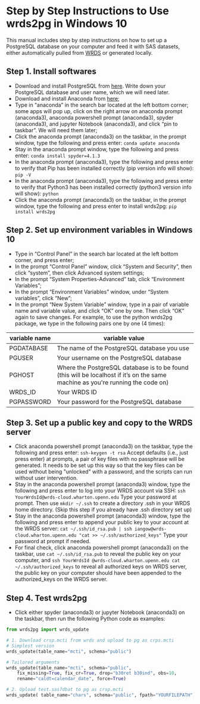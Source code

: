 Step by Step Instructions to Use wrds2pg in Windows 10
=========

This manual includes step by step instructions on how to set up a PostgreSQL database on your computer and feed it with SAS datasets, either automatically pulled from [WRDS](https://wrds-web.wharton.upenn.edu/wrds/) or generated locally.

## Step 1. Install softwares

-	Download and install PostgreSQL from [here](https://www.postgresql.org/download/windows/). Write down your PostgreSQL database and user name, which we will need later.
-	Download and install Anaconda from [here](https://www.anaconda.com/products/individual);
-	Type in “anaconda” in the search bar located at the left bottom corner; some apps will pop up, click on the right arrow on anaconda prompt (anaconda3), anaconda powershell prompt (anaconda3), spyder (anaconda3), and jupyter Notebook (anaconda3), and click “pin to taskbar”. We will need them later;
-	Click the anaconda prompt (anaconda3) on the taskbar, in the prompt window, type the following and press enter:  `conda update anaconda`
-	Stay in the anaconda prompt window, type the following and press enter: `conda install spyder=4.1.3`
-	In the anaconda prompt (anaconda3), type the following and press enter to verify that Pip has been installed correctly (pip version info will show): `pip -V`
-	In the anaconda prompt (anaconda3), type the following and press enter to verify that Python3 has been installed correctly (python3 version info will show): `python`
-	Click the anaconda prompt (anaconda3) on the taskbar, in the prompt window, type the following and press enter to install wrds2pg:  `pip install wrds2pg`

## Step 2. Set up environment variables in Windows 10

-	Type in “Control Panel” in the search bar located at the left bottom corner, and press enter;
-	In the prompt “Control Panel” window, click “System and Security”, then click “system”, then click Advanced system settings;
-	In the prompt “System Properties-Advanced” tab, click “Environment Variables”;
-	In the prompt “Environment Variables” window, under “System variables”, click “New”;
-	In the prompt “New System Variable” window, type in a pair of variable name and variable value, and click “OK” one by one. Then click “OK” again to save changes. For example, to use the python wrds2pg package, we type in the following pairs one by one (4 times):

|     variable name    |     variable value                                                                                                                     |
|----------------------|----------------------------------------------------------------------------------------------------------------------------------------|
|     PGDATABASE       |     The name of the PostgreSQL database you use                                                                                        |
|     PGUSER           |     Your username on the PostgreSQL database                                                                                           |
|     PGHOST           |     Where the PostgreSQL database is to be found (this will be localhost if it’s on the same machine as you're running the code on)    |
|     WRDS_ID          |     Your WRDS ID                                                                                                                       |
|     PGPASSWORD       |     Your password for the PostgreSQL database                                                                                          |

## Step 3. Set up a public key and copy to the WRDS server

- Click anaconda powershell prompt (anaconda3) on the taskbar, type the following and press enter: `ssh-keygen -t rsa`    Accept defaults (i.e., just press enter) at prompts, a pair of key files with no passphrase will be generated. It needs to be set up this way so that the key files can be used without being "unlocked" with a password, and the scripts can run without user intervention.
- Stay in the anaconda powershell prompt (anaconda3) window, type the following and press enter to log into your WRDS account via SSH: `ssh YourWrdsId@wrds-cloud.wharton.upenn.edu`  Type your password at prompt. Then use `mkdir ~/.ssh` to create a directory .ssh in your WRDS home directory. (Skip this step if you already have .ssh directory set up)
- Stay in the anaconda powershell prompt (anaconda3) window, type the following and press enter to append your public key to your account at the WRDS server: `cat ~/.ssh/id_rsa.pub | ssh iangow@wrds-cloud.wharton.upenn.edu "cat >> ~/.ssh/authorized_keys"` Type your password at prompt if needed.
- For final check, click anaconda powershell prompt (anaconda3) on the taskbar, use `cat ~/.ssh/id_rsa.pub` to reveal the public key on your computer, and `ssh YourWrdsId @wrds-cloud.wharton.upenn.edu cat ~/.ssh/authorized_keys` to reveal all authorized keys on WRDS server, the public key on your computer should have been appended to the authorized_keys on the WRDS server.

## Step 4. Test wrds2pg

- Click either spyder (anaconda3) or jupyter Notebook (anaconda3) on the taskbar, then run the following Python code as examples:

```py
from wrds2pg import wrds_update

# 1. Download crsp.mcti from wrds and upload to pg as crps.mcti
# Simplest version
wrds_update(table_name="mcti", schema="public")

# Tailored arguments 
wrds_update(table_name="mcti", schema="public", 
	fix_missing=True, fix_cr=True, drop="b30ret b30ind", obs=10, 
	rename="caldt=calendar_date", force=True)

# 2. Upload test.sas7dbat to pg as crsp.mcti
wrds_update( table_name="chars", schema="public", fpath="YOURFILEPATH")
```

